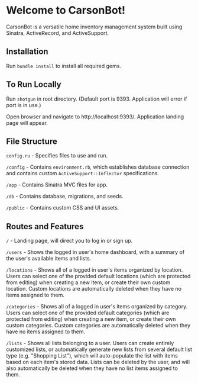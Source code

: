 # Welcome to CarsonBot!

CarsonBot is a versatile home inventory management system built using Sinatra, ActiveRecord, and ActiveSupport.


## Installation

Run ``bundle install`` to install all required gems.


## To Run Locally

Run ``shotgun`` in root directory. (Default port is 9393. Application will error if port is in use.)

Open browser and navigate to http://localhost:9393/. Application landing page will appear.


## File Structure

``config.ru`` - Specifies files to use and run.

``/config`` - Contains ``environment.rb``, which establishes database connection and contains custom ``ActiveSupport::Inflector`` specifications.

``/app`` - Contains Sinatra MVC files for app.

``/db`` - Contains database, migrations, and seeds.

``/public`` - Contains custom CSS and UI assets.


## Routes and Features

``/`` - Landing page, will direct you to log in or sign up.

``/users`` - Shows the logged in user's home dashboard, with a summary of the user's available items and lists.

``/locations`` - Shows all of a logged in user's items organized by location. Users can select one of the provided default locations (which are protected from editing) when creating a new item, or create their own custom location. Custom locations are automatically deleted when they have no items assigned to them.

``/categories`` - Shows all of a logged in user's items organized by category. Users can select one of the provided default categories (which are protected from editing) when creating a new item, or create their own custom categories. Custom categories are automatically deleted when they have no items assigned to them.

``/lists`` - Shows all lists belonging to a user. Users can create entirely customized lists, or automatically generate new lists from several default list type (e.g. "Shopping List"), which will auto-populate the list with items based on each item's stored data. Lists can be deleted by the user, and will also automatically be deleted when they have no list items assigned to them.
